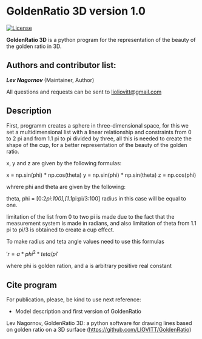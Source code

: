 GoldenRatio 3D version 1.0
====================
[![License](https://img.shields.io/badge/License-GPLv3-orange.svg)](https://github.com/)

**GoldenRatio 3D** is a python program for the representation of the beauty of the golden ratio in 3D. 

Authors and contributor list:
---
_**Lev Nagornov**_ (Maintainer, Author)

All questions and requests can be sent to lioliovitt@gmail.com  

Description
---
First, programm creates a sphere in three-dimensional space, for this we set a multidimensional list with a linear
relationship and constraints from 0 to 2 pi and from 1.1 pi to pi divided by three, all this is needed to create the shape
of the cup, for a better representation of the beauty of the golden ratio.

x, y and z are given by the following formulas:

x = np.sin(phi) * np.cos(theta)
y = np.sin(phi) * np.sin(theta)
z = np.cos(phi)

whrere phi and theta are given by the following:

theta, phi = [0:2*pi:100],[1.1*pi:pi/3:100]
radius in this case will be equal to one.

limitation of the list from 0 to two pi is made due to the fact that the measurement system is made in radians,
and also limitation of theta from 1.1 pi to pi/3 is obtained to create a cup effect.

To make radius and teta angle values need to use this formulas

$'r=a*phi^2*teta/pi'$



where phi is golden ration, and a is arbitrary positive real constant

## Cite program

For publication, please, be kind to use next reference:

- Model description and first version of GoldenRatio

Lev Nagornov,  GoldenRatio 3D: a python software for drawing lines based on golden ratio on a 3D surface (https://github.com/LIOVITT/GoldenRatio)

